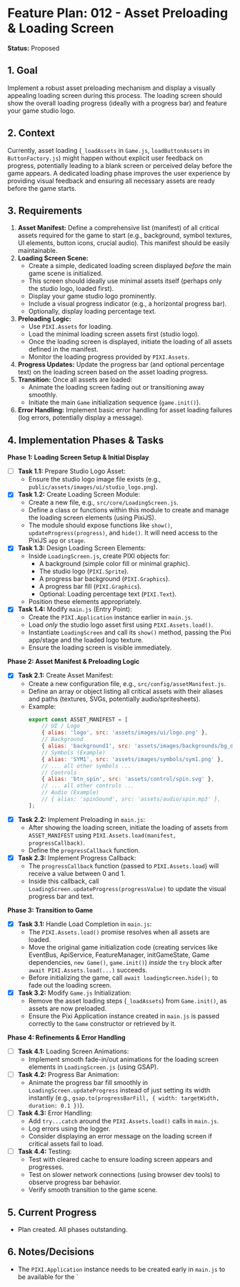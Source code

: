 # Feature Plan: 012 - Asset Preloading & Loading Screen

**Status:** Proposed

## 1. Goal

Implement a robust asset preloading mechanism and display a visually appealing loading screen during this process. The loading screen should show the overall loading progress (ideally with a progress bar) and feature your game studio logo.

## 2. Context

Currently, asset loading (`_loadAssets` in `Game.js`, `loadButtonAssets` in `ButtonFactory.js`) might happen without explicit user feedback on progress, potentially leading to a blank screen or perceived delay before the game appears. A dedicated loading phase improves the user experience by providing visual feedback and ensuring all necessary assets are ready before the game starts.

## 3. Requirements

1.  **Asset Manifest:** Define a comprehensive list (manifest) of all critical assets required for the game to start (e.g., background, symbol textures, UI elements, button icons, crucial audio). This manifest should be easily maintainable.
2.  **Loading Screen Scene:**
    *   Create a simple, dedicated loading screen displayed *before* the main game scene is initialized.
    *   This screen should ideally use minimal assets itself (perhaps only the studio logo, loaded first).
    *   Display your game studio logo prominently.
    *   Include a visual progress indicator (e.g., a horizontal progress bar).
    *   Optionally, display loading percentage text.
3.  **Preloading Logic:**
    *   Use `PIXI.Assets` for loading.
    *   Load the minimal loading screen assets first (studio logo).
    *   Once the loading screen is displayed, initiate the loading of all assets defined in the manifest.
    *   Monitor the loading progress provided by `PIXI.Assets`.
4.  **Progress Updates:** Update the progress bar (and optional percentage text) on the loading screen based on the asset loading progress.
5.  **Transition:** Once all assets are loaded:
    *   Animate the loading screen fading out or transitioning away smoothly.
    *   Initiate the main `Game` initialization sequence (`game.init()`).
6.  **Error Handling:** Implement basic error handling for asset loading failures (log errors, potentially display a message).

## 4. Implementation Phases & Tasks

**Phase 1: Loading Screen Setup & Initial Display**

*   [ ] **Task 1.1:** Prepare Studio Logo Asset:
    *   Ensure the studio logo image file exists (e.g., `public/assets/images/ui/studio_logo.png`).
*   [x] **Task 1.2:** Create Loading Screen Module:
    *   Create a new file, e.g., `src/core/LoadingScreen.js`.
    *   Define a class or functions within this module to create and manage the loading screen elements (using PixiJS).
    *   The module should expose functions like `show()`, `updateProgress(progress)`, and `hide()`. It will need access to the PixiJS `app` or `stage`.
*   [x] **Task 1.3:** Design Loading Screen Elements:
    *   Inside `LoadingScreen.js`, create PIXI objects for:
        *   A background (simple color fill or minimal graphic).
        *   The studio logo (`PIXI.Sprite`).
        *   A progress bar background (`PIXI.Graphics`).
        *   A progress bar fill (`PIXI.Graphics`).
        *   Optional: Loading percentage text (`PIXI.Text`).
    *   Position these elements appropriately.
*   [x] **Task 1.4:** Modify `main.js` (Entry Point):
    *   Create the `PIXI.Application` instance earlier in `main.js`.
    *   Load *only* the studio logo asset first using `PIXI.Assets.load()`.
    *   Instantiate `LoadingScreen` and call its `show()` method, passing the Pixi app/stage and the loaded logo texture.
    *   Ensure the loading screen is visible immediately.

**Phase 2: Asset Manifest & Preloading Logic**

*   [x] **Task 2.1:** Create Asset Manifest:
    *   Create a new configuration file, e.g., `src/config/assetManifest.js`.
    *   Define an array or object listing all critical assets with their aliases and paths (textures, SVGs, potentially audio/spritesheets).
    *   Example:
        ```javascript
        export const ASSET_MANIFEST = [
            // UI / Logo
            { alias: 'logo', src: 'assets/images/ui/logo.png' },
            // Background
            { alias: 'background1', src: 'assets/images/backgrounds/bg_default.jpg' },
            // Symbols (Example)
            { alias: 'SYM1', src: 'assets/images/symbols/sym1.png' },
            // ... all other symbols ...
            // Controls
            { alias: 'btn_spin', src: 'assets/control/spin.svg' },
            // ... all other controls ...
            // Audio (Example)
            // { alias: 'spinSound', src: 'assets/audio/spin.mp3' },
        ];
        ```
*   [x] **Task 2.2:** Implement Preloading in `main.js`:
    *   After showing the loading screen, initiate the loading of assets from `ASSET_MANIFEST` using `PIXI.Assets.load(manifest, progressCallback)`. 
    *   Define the `progressCallback` function.
*   [x] **Task 2.3:** Implement Progress Callback:
    *   The `progressCallback` function (passed to `PIXI.Assets.load`) will receive a value between 0 and 1.
    *   Inside this callback, call `LoadingScreen.updateProgress(progressValue)` to update the visual progress bar and text.

**Phase 3: Transition to Game**

*   [x] **Task 3.1:** Handle Load Completion in `main.js`:
    *   The `PIXI.Assets.load()` promise resolves when all assets are loaded.
    *   Move the original game initialization code (creating services like EventBus, ApiService, FeatureManager, initGameState, Game dependencies, `new Game()`, `game.init()`) *inside* the `try` block after `await PIXI.Assets.load(...)` succeeds.
    *   Before initializing the game, call `await loadingScreen.hide();` to fade out the loading screen.
*   [x] **Task 3.2:** Modify `Game.js` Initialization:
    *   Remove the asset loading steps (`_loadAssets`) from `Game.init()`, as assets are now preloaded.
    *   Ensure the Pixi Application instance created in `main.js` is passed correctly to the `Game` constructor or retrieved by it.

**Phase 4: Refinements & Error Handling**

*   [ ] **Task 4.1:** Loading Screen Animations:
    *   Implement smooth fade-in/out animations for the loading screen elements in `LoadingScreen.js` (using GSAP).
*   [ ] **Task 4.2:** Progress Bar Animation:
    *   Animate the progress bar fill smoothly in `LoadingScreen.updateProgress` instead of just setting its width instantly (e.g., `gsap.to(progressBarFill, { width: targetWidth, duration: 0.1 })`).
*   [ ] **Task 4.3:** Error Handling:
    *   Add `try...catch` around the `PIXI.Assets.load()` calls in `main.js`.
    *   Log errors using the logger.
    *   Consider displaying an error message on the loading screen if critical assets fail to load.
*   [ ] **Task 4.4:** Testing:
    *   Test with cleared cache to ensure loading screen appears and progresses.
    *   Test on slower network connections (using browser dev tools) to observe progress bar behavior.
    *   Verify smooth transition to the game scene.

## 5. Current Progress

*   Plan created. All phases outstanding.

## 6. Notes/Decisions

*   The `PIXI.Application` instance needs to be created early in `main.js` to be available for the `